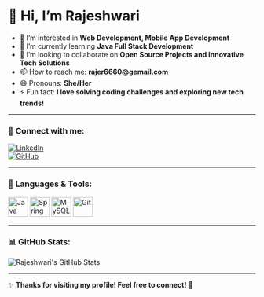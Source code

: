 # 👋 Hi, I’m Rajeshwari
- 👀 I’m interested in **Web Development, Mobile App Development**  
- 🌱 I’m currently learning **Java Full Stack Development**  
- 💞️ I’m looking to collaborate on **Open Source Projects and Innovative Tech Solutions**  
- 📫 How to reach me: **[rajer6660@gemail.com](mailto:rajer6660@gemail.com)**  
- 😄 Pronouns: **She/Her**  
- ⚡ Fun fact: **I love solving coding challenges and exploring new tech trends!**  

---

### 📌 **Connect with me:**
[![LinkedIn](https://img.shields.io/badge/LinkedIn-0077B5?style=for-the-badge&logo=linkedin&logoColor=white)](https://www.linkedin.com/in/rajeshwari-s-53b247288/)  
[![GitHub](https://img.shields.io/badge/GitHub-181717?style=for-the-badge&logo=github&logoColor=white)](https://github.com/rajeshwari)

---

### 🚀 **Languages & Tools:**
<p align="left">
  <img src="https://cdn.jsdelivr.net/gh/devicons/devicon/icons/java/java-original.svg" alt="Java" width="40" height="40"/> 
  
  <img src="https://cdn.jsdelivr.net/gh/devicons/devicon/icons/spring/spring-original.svg" alt="Spring Boot" width="40" height="40"/>
  <img src="https://cdn.jsdelivr.net/gh/devicons/devicon/icons/mysql/mysql-original.svg" alt="MySQL" width="40" height="40"/>
  <img src="https://cdn.jsdelivr.net/gh/devicons/devicon/icons/git/git-original.svg" alt="Git" width="40" height="40"/>


---

### 📊 **GitHub Stats:**
![Rajeshwari's GitHub Stats](https://github-readme-stats.vercel.app/api?username=rajeshwari&show_icons=true&theme=radical)

---

✨ **Thanks for visiting my profile! Feel free to connect!** 🚀

